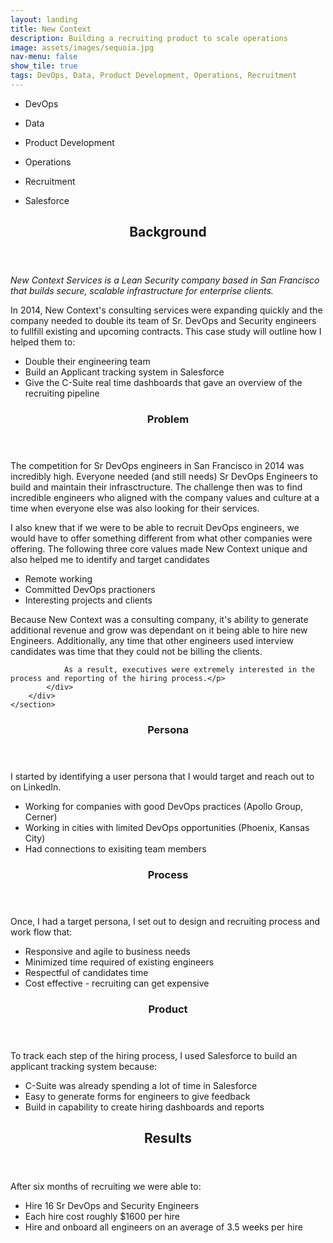 ```yaml
---
layout: landing
title: New Context
description: Building a recruiting product to scale operations
image: assets/images/sequoia.jpg
nav-menu: false
show_tile: true
tags: DevOps, Data, Product Development, Operations, Recruitment
---
```

<div id="main">
	<section id="one">
		<div class="inner">
			<ul class="actions">
				<li><p class="button">DevOps</p></li>
				<li><p class="button special">Data</p></li>
				<li><p class="button">Product Development</p></li>
				<li><p class="button special">Operations</p></li>
				<li><p class="button">Recruitment</p></li>
				<li><p class="button special">Salesforce</p></li>
			</ul>
      <header class="major">
				<h2>Background</h2>
			</header>
      <p><i>New Context Services is a Lean Security company based in San Francisco that builds secure, scalable infrastructure for enterprise clients.</i></p>
			<p>In 2014, New Context's consulting services were expanding quickly and the company needed to double its team of Sr. DevOps and Security engineers to fullfill existing and upcoming contracts. This case study will outline how I helped them to:
	    <ul>
	    <li>Double their engineering team</li>
	    <li>Build an Applicant tracking system in Salesforce</li>
	    <li>Give the C-Suite real time dashboards that gave an overview of the recruiting pipeline</li>
	    </ul></p>
		</div>
	</section>
<section id="two" class="spotlights">
	<section>
		<div class="content">
			<div class="inner">
				<header class="major">
					<h3>Problem</h3>
				</header>
				<p>The competition for Sr DevOps engineers in San Francisco in 2014 was incredibly high. Everyone needed (and still needs) Sr DevOps Engineers to build and maintain their infrasctructure. The challenge then was to find incredible engineers who aligned with the company values and culture at a time when everyone else was also looking for their services.</p>
					<p>I also knew that if we were to be able to recruit DevOps engineers, we would have to offer something different from what other companies were offering. The following three core values made New Context unique and also helped me to identify and target candidates
        <ul>
	        <li>Remote working</li>
					<li>Committed DevOps practioners</li>
	        <li>Interesting projects and clients</li>
				</ul></p>
				<p>Because New Context was a consulting company, it's ability to generate additional revenue and grow was dependant on it being able to hire new Engineers. Additionally, any time that other engineers used interview candidates was time that they could not be billing the clients.

				As a result, executives were extremely interested in the process and reporting of the hiring process.</p>
			</div>
		</div>
	</section>
  <section>
		<div class="content">
			<div class="inner">
				<header class="major">
					<h3>Persona</h3>
				</header>
				<p>I started by identifying a user persona that I would target and reach out to on LinkedIn.
				<ul>
					<li>Working for companies with good DevOps practices (Apollo Group, Cerner)</li>
					<li>Working in cities with limited DevOps opportunities (Phoenix, Kansas City)</li>
					<li>Had connections to exisiting team members</li>
				</ul></p>
				<header class="major">
					<h3>Process</h3>
				</header>
				<p>Once, I had a target persona, I set out to design and recruiting process and work flow that:
				<ul>
					<li>Responsive and agile to business needs</li>
					<li>Minimized time required of existing engineers</li>
					<li>Respectful of candidates time</li>
					<li>Cost effective - recruiting can get expensive</li>
				</ul></p>
				<header class="major">
					<h3>Product</h3>
				</header>
					<p>To track each step of the hiring process, I used Salesforce to build an applicant tracking system because:</p>
				<ul>
					<li>C-Suite was already spending a lot of time in Salesforce</li>
					<li>Easy to generate forms for engineers to give feedback</li>
					<li>Build in capability to create hiring dashboards and reports</li>
				</ul>
			</div>
		</div>
	</section>
	<section id="three">
		<div class="content">
			<div class="inner">
				<header class="major">
					<h2>Results</h2>
				</header>
				<p>After six months of recruiting we were able to:
				<ul>
					<li>Hire 16 Sr DevOps and Security Engineers</li>
					<li>Each hire cost roughly $1600 per hire</li>
					<li>Hire and onboard all engineers on an average of 3.5 weeks per hire</li>
				</ul></p>
			</div>
		</div>
	</section>

